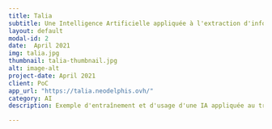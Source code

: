 ```yaml
---
title: Talia
subtitle: Une Intelligence Artificielle appliquée à l'extraction d'information dans des textes non formatés.
layout: default
modal-id: 2
date:  April 2021
img: talia.jpg
thumbnail: talia-thumbnail.jpg
alt: image-alt
project-date: April 2021
client: PoC
app_url: "https://talia.neodelphis.ovh/"
category: AI
description: Exemple d'entraînement et d'usage d'une IA appliquée au traitement automatisé du langage. L'objectif ici est de repérer des éléments spécifiques dans des textes de jurisprudence.

---
```

